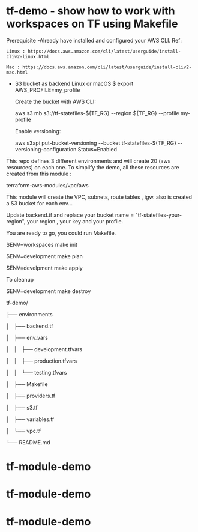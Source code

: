# tf-demo - show how to work with workspaces on TF using Makefile

Prerequisite
-Already have installed and configured your AWS CLI.
  Ref:
 
	Linux : https://docs.aws.amazon.com/cli/latest/userguide/install-cliv2-linux.html

	Mac : https://docs.aws.amazon.com/cli/latest/userguide/install-cliv2-mac.html

- S3 bucket as backend
   Linux or macOS
	$ export AWS_PROFILE=my_profile

	Create the bucket with AWS CLI:

	aws s3 mb s3://tf-statefiles-${TF_RG} --region ${TF_RG} --profile my-profile

	Enable versioning:

	aws s3api put-bucket-versioning --bucket tf-statefiles-${TF_RG} --versioning-configuration Status=Enabled

This repo defines 3 different environments and will create 20 (aws resources) on each one.
To simplify the demo, all these resources are created from this module :     

 terraform-aws-modules/vpc/aws

 This module will create the VPC, subnets, route tables , igw. also is created a S3 bucket for each env...


Update backend.tf and replace your bucket name = "tf-statefiles-your-region", your region , your key and your profile.

You are ready to go, you could run Makefile.

$ENV=workspaces make init 

$ENV=development make plan

$ENV=develpment make apply

To cleanup 

$ENV=development make destroy


tf-demo/

├── environments

│   ├── backend.tf

│   ├── env_vars

│   │   ├── development.tfvars

│   │   ├── production.tfvars

│   │   └── testing.tfvars

│   ├── Makefile

│   ├── providers.tf

│   ├── s3.tf

│   ├── variables.tf

│   └── vpc.tf

└── README.md


# tf-module-demo
# tf-module-demo
# tf-module-demo
